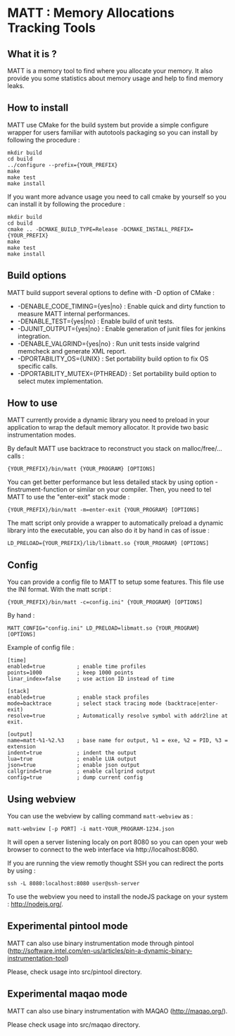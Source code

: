 MATT : Memory Allocations Tracking Tools
========================================

What it is ?
------------

MATT is a memory tool to find where you allocate your memory. It also provide you some
statistics about memory usage and help to find memory leaks.

How to install
--------------

MATT use CMake for the build system but provide a simple configure wrapper for users
familiar with autotools packaging so you can install by following the procedure :

	mkdir build
	cd build
	../configure --prefix={YOUR_PREFIX}
	make
	make test
	make install

If you want more advance usage you need to call cmake by yourself so you can install it 
by following the procedure :

	mkdir build
	cd build
	cmake .. -DCMAKE_BUILD_TYPE=Release -DCMAKE_INSTALL_PREFIX={YOUR_PREFIX}
	make
	make test
	make install

Build options
-------------

MATT build support several options to define with -D option of CMake :

 * -DENABLE_CODE_TIMING={yes|no} : Enable quick and dirty function to measure MATT internal
   performances.
 * -DENABLE_TEST={yes|no}        : Enable build of unit tests.
 * -DJUNIT_OUTPUT={yes|no}       : Enable generation of junit files for jenkins integration.
 * -DENABLE_VALGRIND={yes|no}    : Run unit tests inside valgrind memcheck and generate XML report.
 * -DPORTABILITY_OS={UNIX}       : Set portability build option to fix OS specific calls.
 * -DPORTABILITY_MUTEX={PTHREAD} : Set portability build option to select mutex implementation.

How to use
----------

MATT currently provide a dynamic library you need to preload in your application to
wrap the default memory allocator. It provide two basic instrumentation modes.

By default MATT use backtrace to reconstruct you stack on malloc/free/... calls :

	{YOUR_PREFIX}/bin/matt {YOUR_PROGRAM} [OPTIONS]

You can get better performance but less detailed stack by using option 
-finstrument-function or similar on your compiler. Then, you need to tel MATT to use
the "enter-exit" stack mode :

	{YOUR_PREFIX}/bin/matt -m=enter-exit {YOUR_PROGRAM} [OPTIONS]

The matt script only provide a wrapper to automatically preload a dynamic library
into the executable, you can also do it by hand in cas of issue :

	LD_PRELOAD={YOUR_PREFIX}/lib/libmatt.so {YOUR_PROGRAM} [OPTIONS]

Config
------

You can provide a config file to MATT to setup some features. This file use the INI
format. With the matt script :

	{YOUR_PREFIX}/bin/matt -c=config.ini" {YOUR_PROGRAM} [OPTIONS]

By hand :

	MATT_CONFIG="config.ini" LD_PRELOAD=libmatt.so {YOUR_PROGRAM} [OPTIONS]

Example of config file :

	[time]
	enabled=true          ; enable time profiles
	points=1000           ; keep 1000 points
	linar_index=false     ; use action ID instead of time

	[stack]
	enabled=true          ; enable stack profiles
	mode=backtrace        ; select stack tracing mode (backtrace|enter-exit)
	resolve=true          ; Automatically resolve symbol with addr2line at exit.

	[output]
	name=matt-%1-%2.%3    ; base name for output, %1 = exe, %2 = PID, %3 = extension
	indent=true           ; indent the output
	lua=true              ; enable LUA output
	json=true             ; enable json output
	callgrind=true        ; enable callgrind output
	config=true           ; dump current config

Using webview
-------------

You can use the webview by calling command `matt-webview` as :

	matt-webview [-p PORT] -i matt-YOUR_PROGRAM-1234.json

It will open a server listening localy on port 8080 so you can open your web browser
to connect to the web interface via http://localhost:8080.

If you are running the view remotly thought SSH you can redirect the ports by using :

	ssh -L 8080:localhost:8080 user@ssh-server

To use the webview you need to install the nodeJS package on your system : http://nodejs.org/.

Experimental pintool mode
-------------------------

MATT can also use binary instrumentation mode through pintool 
(http://software.intel.com/en-us/articles/pin-a-dynamic-binary-instrumentation-tool)

Please, check usage into src/pintool directory.

Experimental maqao mode
-----------------------

MATT can also use binary instrumentation with MAQAO (http://maqao.org/). 

Please check usage into src/maqao directory.
